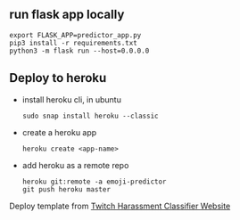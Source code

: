 ## run flask app locally

```
export FLASK_APP=predictor_app.py
pip3 install -r requirements.txt
python3 -m flask run --host=0.0.0.0
```

## Deploy to heroku

- install heroku cli, in ubuntu

	```
	sudo snap install heroku --classic
	```

- create a heroku app
	
	```
	heroku create <app-name>
	```

- add heroku as a remote repo

	```
	heroku git:remote -a emoji-predictor
	git push heroku master
	```

Deploy template from [Twitch Harassment Classifier Website](https://github.com/jeremyrchow/Harassment-Classifier-App)
